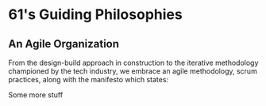 # 61's Guiding Philosophies


## An Agile Organization

From the design-build approach in construction to the iterative methodology championed by the tech industry, we embrace an agile methodology, scrum practices, along with the manifesto which states:

Some more stuff


## 